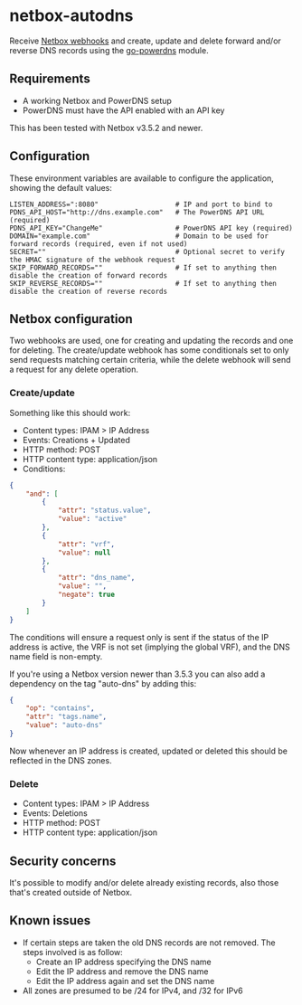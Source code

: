 # netbox-autodns

Receive [Netbox webhooks](https://demo.netbox.dev/static/docs/additional-features/webhooks/) and create, update and delete forward and/or reverse DNS records using the [go-powerdns](https://github.com/joeig/go-powerdns) module.

## Requirements

- A working Netbox and PowerDNS setup
- PowerDNS must have the API enabled with an API key

This has been tested with Netbox v3.5.2 and newer.

## Configuration

These environment variables are available to configure the application, showing the default values:

```
LISTEN_ADDRESS=":8080"                   # IP and port to bind to
PDNS_API_HOST="http://dns.example.com"   # The PowerDNS API URL (required)
PDNS_API_KEY="ChangeMe"                  # PowerDNS API key (required)
DOMAIN="example.com"                     # Domain to be used for forward records (required, even if not used)
SECRET=""                                # Optional secret to verify the HMAC signature of the webhook request
SKIP_FORWARD_RECORDS=""                  # If set to anything then disable the creation of forward records
SKIP_REVERSE_RECORDS=""                  # If set to anything then disable the creation of reverse records
```

## Netbox configuration

Two webhooks are used, one for creating and updating the records and one for deleting. The create/update webhook has some conditionals set to only send requests matching certain criteria, while the delete webhook will send a request for any delete operation.

### Create/update

Something like this should work:

- Content types: IPAM > IP Address
- Events: Creations + Updated
- HTTP method: POST
- HTTP content type: application/json
- Conditions:
```json
{
	"and": [
		{
			"attr": "status.value",
			"value": "active"
		},
		{
			"attr": "vrf",
			"value": null
		},
		{
			"attr": "dns_name",
			"value": "",
			"negate": true
		}
	]
}
```

The conditions will ensure a request only is sent if the status of the IP address is active, the VRF is not set (implying the global VRF), and the DNS name field is non-empty.

If you're using a Netbox version newer than 3.5.3 you can also add a dependency on the tag "auto-dns" by adding this:
```json
{
	"op": "contains",
	"attr": "tags.name",
	"value": "auto-dns"
}
```

Now whenever an IP address is created, updated or deleted this should be reflected in the DNS zones.

### Delete

- Content types: IPAM > IP Address
- Events: Deletions
- HTTP method: POST
- HTTP content type: application/json

## Security concerns

It's possible to modify and/or delete already existing records, also those that's created outside of Netbox.

## Known issues

- If certain steps are taken the old DNS records are not removed. The steps involved is as follow:
    - Create an IP address specifying the DNS name
    - Edit the IP address and remove the DNS name
    - Edit the IP address again and set the DNS name
- All zones are presumed to be /24 for IPv4, and /32 for IPv6
